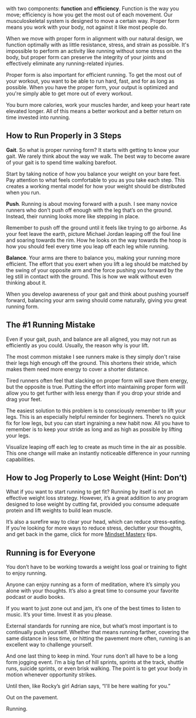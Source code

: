                                                                                                                                                                                                                                                                                                                                                                                                                                                                                                                                                                                                                                                                                                                                                                                                                                                                                                                                                                                                                                                                                                                                                                                                                                                                                                                                                                                                                                                                                                                                                                                                                                                                                                                                                                                                                                                                                                                                                                                                                                                                                                                                                                                                                                                                                                                                                                                                                                                                                                                                                                                                                                                                                                                                                                                                                                                                                                                                                                                                                                                                                                                                                                                                                                                                                                                                                                                                                                                                                                                                                                                                                                                                                                                                                                                                                                                                                                                                                                                                                                                                                                                                                                                                                                                                 with two components: **function** and **efficiency**. Function is the way you move; efficiency is how you get the most out of each movement. Our musculoskeletal system is designed to move a certain way. Proper form means you work with your body, not against it like most people do.

When we move with proper form in alignment with our natural design, we function optimally with as little resistance, stress, and strain as possible. It's impossible to perform an activity like running without some stress on the body, but proper form can preserve the integrity of your joints and effectively eliminate any running-related injuries.

Proper form is also important for efficient running. To get the most out of your workout, you want to be able to run hard, fast, and for as long as possible. When you have the proper form, your output is optimized and you're simply able to get more out of every workout.

You burn more calories, work your muscles harder, and keep your heart rate elevated longer. All of this means a better workout and a better return on time invested into running.

## How to Run Properly in 3 Steps

**Gait**. So what is proper running form? It starts with getting to know your gait. We rarely think about the way we walk. The best way to become aware of your gait is to spend time walking barefoot.

Start by taking notice of how you balance your weight on your bare feet. Pay attention to what feels comfortable to you as you take each step. This creates a working mental model for how your weight should be distributed when you run.

**Push**. Running is about moving forward with a push. I see many novice runners who don't push off enough with the leg that’s on the ground. Instead, their running looks more like stepping in place.

Remember to push off the ground until it feels like trying to go airborne. As your feet leave the earth, picture Michael Jordan leaping off the foul line and soaring towards the rim. How he looks on the way towards the hoop is how you should feel every time you leap off each leg while running.

**Balance**. Your arms are there to balance you, making your running more efficient. The effort that you exert when you lift a leg should be matched by the swing of your opposite arm and the force pushing you forward by the leg still in contact with the ground. This is how we walk without even thinking about it.

When you develop awareness of your gait and think about pushing yourself forward, balancing your arm swing should come naturally, giving you great running form.

## The \#1 Running Mistake

Even if your gait, push, and balance are all aligned, you may not run as efficiently as you could. Usually, the reason why is your lift.

The most common mistake I see runners make is they simply don't raise their legs high enough off the ground. This shortens their stride, which makes them need more energy to cover a shorter distance.

Tired runners often feel that slacking on proper form will save them energy, but the opposite is true. Putting the effort into maintaining proper form will allow you to get further with less energy than if you drop your stride and drag your feet.

The easiest solution to this problem is to consciously remember to lift your legs. This is an especially helpful reminder for beginners. There’s no quick fix for low legs, but you can start ingraining a new habit now. All you have to remember is to keep your stride as long and as high as possible by lifting your legs.

Visualize leaping off each leg to create as much time in the air as possible. This one change will make an instantly noticeable difference in your running capabilities.

## How to Jog Properly to Lose Weight (Hint: Don’t)

What if you want to start running to get fit? Running by itself is not an effective weight loss strategy. However, it’s a great addition to any program designed to lose weight by cutting fat, provided you consume adequate protein and lift weights to build lean muscle.

It’s also a surefire way to clear your head, which can reduce stress-eating. If you’re looking for more ways to reduce stress, declutter your thoughts, and get back in the game, click for more [Mindset Mastery](https://edlatimore.com/mental-mastery/) tips.

## Running is for Everyone

You don’t have to be working towards a weight loss goal or training to fight to enjoy running.

Anyone can enjoy running as a form of meditation, where it’s simply you alone with your thoughts. It’s also a great time to consume your favorite podcast or audio books.

If you want to just zone out and jam, it’s one of the best times to listen to music. It’s your time. Invest it as you please.

External standards for running are nice, but what’s most important is to continually push yourself. Whether that means running farther, covering the same distance in less time, or hitting the pavement more often, running is an excellent way to challenge yourself.

And one last thing to keep in mind. Your runs don’t all have to be a long form jogging event. I’m a big fan of hill sprints, sprints at the track, shuttle runs, suicide sprints, or even brisk walking. The point is to get your body in motion whenever opportunity strikes.

Until then, like Rocky’s girl Adrian says, “I'll be here waiting for you.”

Out on the pavement.

Running.
